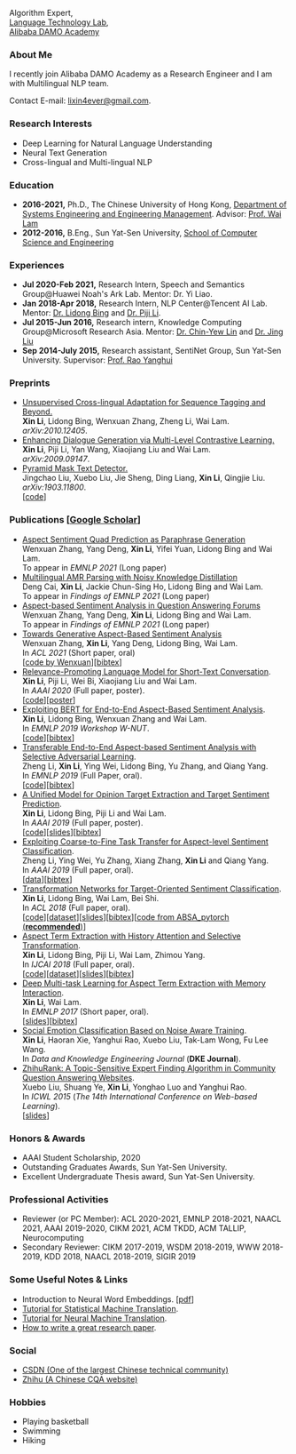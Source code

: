Algorithm Expert,  
[Language Technology Lab](https://damo.alibaba.com/labs/language-technology),  
[Alibaba DAMO Academy](https://damo.alibaba.com/)

### About Me
I recently join Alibaba DAMO Academy as a Research Engineer and I am with Multilingual NLP team.
<!--~~I am a fifth-year Ph.D. student at [CUHK Text Mining Group](http://www1.se.cuhk.edu.hk/~textmine/). My advisor is [Prof. Wai Lam](http://www.se.cuhk.edu.hk/people/wlam.html). Prior to joining in CUHK, I obtained my B.Eng. degree from School of Data and Computer Science, Sun Yat-Sen University in 2016. It's my honor having worked with [Prof. Yanghui Rao](http://sdcs.sysu.edu.cn/node/2471) from SYSU, [Dr. Chin-Yew Lin](https://www.microsoft.com/en-us/research/people/cyl/) from Microsoft Research Asia, [Dr. Jing Liu](http://www.machinereading.ai/) from Baidu NLP, [Dr. Lidong Bing](http://www.cs.cmu.edu/~lbing/) from Alibaba Damo Academy and Dr. {[Piji Li](http://lipiji.com/), [Bei Shi](https://scholar.google.com.hk/citations?user=UJ_tgMYAAAAJ&hl=zh-CN), [Wei Bi](https://scholar.google.com/citations?user=aSJcgQMAAAAJ&hl=zh-CN), Yan Wang, [Xiaojiang Liu](https://scholar.google.com/citations?user=ukdqC6IAAAAJ&hl=zh-CN)} from Tencent AI Lab, Dr. Yi Liao from Huawei Noah's ARK Lab.~~-->

Contact E-mail: [lixin4ever@gmail.com](mailto:lixin4ever@gmail.com).

### Research Interests 
* Deep Learning for Natural Language Understanding
* Neural Text Generation
* Cross-lingual and Multi-lingual NLP

### Education
* **2016-2021,**    Ph.D., The Chinese University of Hong Kong, [Department of Systems Engineering and Engineering Management](http://www.se.cuhk.edu.hk/). Advisor: [Prof. Wai Lam](http://www.se.cuhk.edu.hk/people/wlam.html)
* **2012-2016,**    B.Eng., Sun Yat-Sen University, [School of Computer Science and Engineering](http://sdcs.sysu.edu.cn/)

### Experiences
* **Jul 2020-Feb 2021,**    Research Intern, Speech and Semantics Group@Huawei Noah's Ark Lab. Mentor: Dr. Yi Liao.
* **Jan 2018-Apr 2018,**    Research Intern, NLP Center@Tencent AI Lab. Mentor: [Dr. Lidong Bing](http://www.cs.cmu.edu/~lbing/) and [Dr. Piji Li](http://lipiji.com/).
* **Jul 2015-Jun 2016,**    Research intern, Knowledge Computing Group@Microsoft Research Asia. Mentor: [Dr. Chin-Yew Lin](https://www.microsoft.com/en-us/research/people/cyl/) and [Dr. Jing Liu](http://www.machinereading.ai/)
* **Sep 2014-July 2015,**    Research assistant, SentiNet Group, Sun Yat-Sen University. Supervisor: [Prof. Rao Yanghui](http://sdcs.sysu.edu.cn/node/2471)

### Preprints
* [Unsupervised Cross-lingual Adaptation for Sequence Tagging and Beyond.](https://arxiv.org/abs/2010.12405)  
**Xin Li**, Lidong Bing, Wenxuan Zhang, Zheng Li, Wai Lam.  
_arXiv:2010.12405_.  
* [Enhancing Dialogue Generation via Multi-Level Contrastive Learning.](https://arxiv.org/abs/2009.09147)  
**Xin Li**, Piji Li, Yan Wang, Xiaojiang Liu and Wai Lam.  
_arXiv:2009.09147_.  
* [Pyramid Mask Text Detector.](https://arxiv.org/abs/1903.11800)  
Jingchao Liu, Xuebo Liu, Jie Sheng, Ding Liang, **Xin Li**, Qingjie Liu.  
_arXiv:1903.11800_.  
[[code](https://github.com/STVIR/PMTD)]

### Publications [[Google Scholar](https://scholar.google.com.hk/citations?user=syD9lxQAAAAJ&hl=zh-CN)]
 * [Aspect Sentiment Quad Prediction as Paraphrase Generation]()  
Wenxuan Zhang, Yang Deng, **Xin Li**, Yifei Yuan, Lidong Bing and Wai Lam.  
To appear in _EMNLP 2021_ (Long paper)  
* [Multilingual AMR Parsing with Noisy Knowledge Distillation]()  
Deng Cai, **Xin Li**, Jackie Chun-Sing Ho, Lidong Bing and Wai Lam.  
To appear in _Findings of EMNLP 2021_ (Long paper) 
* [Aspect-based Sentiment Analysis in Question Answering Forums]()  
Wenxuan Zhang, Yang Deng, **Xin Li**, Lidong Bing and Wai Lam.  
To appear in _Findings of EMNLP 2021_ (Long paper)  
* [Towards Generative Aspect-Based Sentiment Analysis](https://aclanthology.org/2021.acl-short.64.pdf)  
Wenxuan Zhang, **Xin Li**, Yang Deng, Lidong Bing, Wai Lam.    
In _ACL 2021_ (Short paper, oral)  
[[code by Wenxuan](https://github.com/IsakZhang/Generative-ABSA)][[bibtex](https://www.aclweb.org/anthology/D19-5505.bib)]
* [Relevance-Promoting Language Model for Short-Text Conversation](https://arxiv.org/pdf/1911.11489.pdf).  
**Xin Li**, Piji Li, Wei Bi, Xiaojiang Liu and Wai Lam.  
In _AAAI 2020_ (Full paper, poster).  
[[code](https://github.com/lixin4ever/LM-Dialog)][[poster](paper/AAAI2020/poster/lixin_aaai20_poster.pdf)]
* [Exploiting BERT for End-to-End Aspect-Based Sentiment Analysis](https://arxiv.org/pdf/1910.00883.pdf).  
**Xin Li**, Lidong Bing, Wenxuan Zhang and Wai Lam.  
In _EMNLP 2019 Workshop W-NUT_.  
[[code](https://github.com/lixin4ever/BERT-E2E-ABSA)][[bibtex](https://www.aclweb.org/anthology/D19-5505.bib)]
* [Transferable End-to-End Aspect-based Sentiment Analysis with Selective Adversarial Learning](https://www.aclweb.org/anthology/D19-1466.pdf).  
Zheng Li, **Xin Li**, Ying Wei, Lidong Bing, Yu Zhang, and Qiang Yang.  
In _EMNLP 2019_ (Full Paper, oral).  
[[code](https://github.com/hsqmlzno1/Transferable-E2E-ABSA)][[bibtex](https://www.aclweb.org/anthology/D19-1466.bib)] 
* [A Unified Model for Opinion Target Extraction and Target Sentiment Prediction](https://aaai.org/ojs/index.php/AAAI/article/view/4643/4521).  
**Xin Li**, Lidong Bing, Piji Li and Wai Lam.  
In _AAAI 2019_ (Full paper, poster).  
[[code](https://github.com/lixin4ever/E2E-TBSA)][[slides](paper/AAAI2019/slides/aaai19_lixin_slides.pdf)][[bibtex](https://scholar.googleusercontent.com/scholar.bib?q=info:h-A0KmeL5u8J:scholar.google.com/&output=citation&scisdr=CgUIw1ZYEKyn7rPPsRg:AAGBfm0AAAAAXVTKqRg56WbttCzFIeLcYQPc4U83AHQ_&scisig=AAGBfm0AAAAAXVTKqRbPExBVQNFg4uY7CZdrUxz4ViXE&scisf=4&ct=citation&cd=-1&hl=zh-CN)]
* [Exploiting Coarse-to-Fine Task Transfer for Aspect-level Sentiment Classification](https://aaai.org/ojs/index.php/AAAI/article/view/4332/4210).  
Zheng Li, Ying Wei, Yu Zhang, Xiang Zhang, **Xin Li** and Qiang Yang.  
In _AAAI 2019_ (Full paper, oral).  
[[data](https://github.com/hsqmlzno1/MGAN)][[bibtex](https://scholar.googleusercontent.com/scholar.bib?q=info:U9sRIFCcv7QJ:scholar.google.com/&output=citation&scisdr=CgUIw1ZYEKyn7rPP5X8:AAGBfm0AAAAAXVTK_X9bj2TieC6RWs2RWFXzuzMVWR7p&scisig=AAGBfm0AAAAAXVTK_S1_JC8YcA9Slk0nTdFsOBdSLsnY&scisf=4&ct=citation&cd=-1&hl=zh-CN)]
* [Transformation Networks for Target-Oriented Sentiment Classification](https://www.aclweb.org/anthology/P18-1087.pdf).  
**Xin Li**, Lidong Bing, Wai Lam, Bei Shi.  
In _ACL 2018_ (Full paper, oral).  
[[code](https://github.com/lixin4ever/TNet)][[dataset](https://github.com/lixin4ever/TNet/tree/master/dataset)][[slides](paper/ACL2018/slides/acl18_lixin_slides.pdf)][[bibtex](https://www.aclweb.org/anthology/P18-1087.bib)][[code from ABSA_pytorch (**recommended**)](https://github.com/songyouwei/ABSA-PyTorch/blob/master/models/tnet_lf.py)]
* [Aspect Term Extraction with History Attention and Selective Transformation](https://www.ijcai.org/proceedings/2018/0583.pdf).  
**Xin Li**, Lidong Bing, Piji Li, Wai Lam, Zhimou Yang.  
In _IJCAI 2018_ (Full paper, oral).  
[[code](https://github.com/lixin4ever/HAST)][[dataset](https://github.com/lixin4ever/HAST/tree/master/raw_data)][[slides](paper/IJCAI2018/slides/lixin_ijcai18_slides.pdf)][[bibtex](https://dblp.org/rec/bibtex/conf/ijcai/LiBLLY18)]  
* [Deep Multi-task Learning for Aspect Term Extraction with Memory Interaction](https://www.aclweb.org/anthology/D17-1310.pdf).  
**Xin Li**, Wai Lam.  
In _EMNLP 2017_ (Short paper, oral).  
[[slides](paper/EMNLP2017/slides/EMNLP_slides.pdf)][[bibtex](https://www.aclweb.org/anthology/D17-1310.bib)]
* [Social Emotion Classification Based on Noise Aware Training](https://www.sciencedirect.com/science/article/pii/S0169023X17303506).  
**Xin Li**, Haoran Xie, Yanghui Rao, Xuebo Liu, Tak-Lam Wong, Fu Lee Wang.  
In _Data and Knowledge Engineering Journal_ (**DKE Journal**).  
* [ZhihuRank: A Topic-Sensitive Expert Finding Algorithm in Community Question Answering Websites](https://link.springer.com/content/pdf/10.1007%2F978-3-319-25515-6_15.pdf).  
Xuebo Liu, Shuang Ye, **Xin Li**, Yonghao Luo and Yanghui Rao.  
In _ICWL 2015_ (_The 14th International Conference on Web-based Learning_).  
[[slides](paper/ICWL2015/slides/icwl_2015_slides.pdf)]

### Honors & Awards
* AAAI Student Scholarship, 2020
* Outstanding Graduates Awards, Sun Yat-Sen University.
* Excellent Undergraduate Thesis award, Sun Yat-Sen University.

### Professional Activities
* Reviewer (or PC Member): ACL 2020-2021, EMNLP 2018-2021, NAACL 2021, AAAI 2019-2020, CIKM 2021, ACM TKDD, ACM TALLIP, Neurocomputing
* Secondary Reviewer: CIKM 2017-2019, WSDM 2018-2019, WWW 2018-2019, KDD 2018, NAACL 2018-2019, SIGIR 2019

### Some Useful Notes & Links
* Introduction to Neural Word Embeddings. [[pdf](notes/NWE.pdf)]
* [Tutorial for Statistical Machine Translation](http://www.lsi.upc.edu/~cristinae/CV/docs/tutorialSMTprint.pdf).
* [Tutorial for Neural Machine Translation](https://nlp.stanford.edu/projects/nmt/Luong-Cho-Manning-NMT-ACL2016-v4.pdf).
* [How to write a great research paper](https://www.microsoft.com/en-us/research/wp-content/uploads/2016/07/How-to-write-a-great-research-paper.pdf).

### Social
* [CSDN (One of the largest Chinese technical community)](http://blog.csdn.net/u010551621)
* [Zhihu (A Chinese CQA website)](https://www.zhihu.com/people/li-xin-26-75-10)

### Hobbies
* Playing basketball
* Swimming
* Hiking
